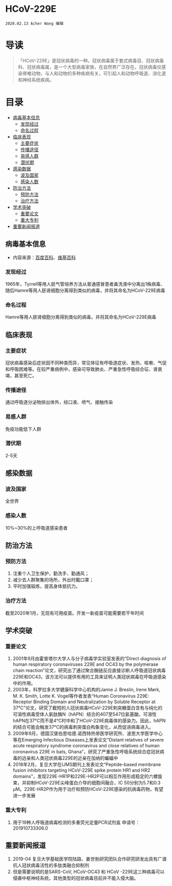# HCoV-229E

`2020.02.13 Acher Wang 编辑`

# 导读

>「HCoV-229E」是冠状病毒的一种。冠状病毒属于套式病毒目、冠状病毒科、冠状病毒属，是一个大型病毒家族，在自然界广泛存在。冠状病毒仅感染脊椎动物，与人和动物的多种疾病有关，可引起人和动物呼吸道、消化道和神经系统疾病。

# 目录
- [病毒基本信息](#1)
  - [发现经过](#1.1)
  - [命名过程](#1.2)
- [临床表现](#2)
  - [主要症状](#2.1)
  - [传播途径](#2.2)
  - [易感人群](#2.3)
  - [潜伏期](#2.4)
- [感染数据](#3)
  - [波及国家](#3.1)
  - [感染人数](#3.2)
- [防治方法](#4)
  - [预防方法](#4.1)
  - [治疗方法](#4.2)
- [学术突破](#6)
  - [重要论文](#6.1)
  - [重大专利](#6.2)
- [重要新闻报道](#7)

## <h2 id="1">病毒基本信息</h2>
* 内容来源：[百度百科](https://baike.baidu.com/item/HCoV-229E/24282329?fr=aladdin)、[维基百科](https://en.wikipedia.org/wiki/Human_coronavirus_229E)
### <h3 id="1.1">发现经过</h3>
1965年，Tyrrell等用人胚气管培养方法从普通感冒患者鼻洗液中分离出1株病毒、随后Hamre等用人胚肾细胞分离得到类似的病毒，并将其命名为HCoV-229E病毒
### <h3 id="1.2">命名过程</h3>
Hamre等用人胚肾细胞分离得到类似的病毒，并将其命名为HCoV-229E病毒
## <h2 id="2">临床表现</h2>
### <h3 id="2.1">主要症状</h3>
冠状病毒感染后症状因不同种类而异，常见体征有呼吸道症状、发热、咳嗽、气促和呼吸困难等。在较严重病例中，感染可导致肺炎、严重急性呼吸综合征、肾衰竭，甚至死亡。
### <h3 id="2.2">传播途径</h3>
通过呼吸道分泌物排出体外，经口液、喷气、接触传染
### <h3 id="2.3">易感人群</h3>
免疫功能低下人群
### <h3 id="2.4">潜伏期</h3>
2-5天
## <h2 id="3">感染数据</h2>
### <h3 id="3.1">波及国家</h3>
全世界
### <h3 id="3.2">感染人数</h3>
10%~30%的上呼吸道感染患者
## <h2 id="4">防治方法</h2>
### <h3 id="4.1">预防方法</h3>
1. 注重个人卫生保护，勤洗手、勤通风；
2. 减少去人群聚集的场所，外出时戴口罩；
3. 平时加强锻炼，提高身体抵抗力。
### <h3 id="4.2">治疗方法</h3>
截至2020年1月，无现有可用疫苗。开发一新疫苗可能需要若干年时间

## <h2 id="6">学术突破</h2>
### <h3 id="6.1">重要论文</h3>
1. 2001年9月由霍普塔尔大学人与分子病毒学实验室发表的“Direct diagnosis of human respiratory coronaviruses 229E and OC43 by the polymerase chain reaction”论文，研究出了通过聚合酶链反应直接诊断人呼吸道冠状病毒229E和OC43，该方法可以提供有用的工具来证明人类冠状病毒在呼吸道感染中的作用。
2. 2003年，科罗拉多大学健康科学中心机构的Jamie J. Breslin, Irene Mørk, M. K. Smith, Lotte K. Vogel等作者发表“Human Coronavirus 229E: Receptor Binding Domain and Neutralization by Soluble Receptor at 37°C”论文，研究了截短的人冠状病毒HCoV-229E刺突糖蛋白含有与纯化的可溶性病毒受体人氨肽酶N（hAPN）结合的407至547位氨基酸。可溶性hAPN在37°C而不是4°C时中和了HCoV-229E病毒体的感染力。因此，hAPN的结合可能会触发37°C的病毒刺突蛋白构象变化，从而促进病毒进入。
3. 2009年9月，德国汉堡伯恩哈德.诺西特热带医学研究所、波恩大学医学中心等在Emerging Infectious Diseases上发表论文“Distant relatives of severe acute respiratory syndrome coronavirus and close relatives of human coronavirus 229E in bats, Ghana”，研究了严重急性呼吸系统综合症冠状病毒的远亲和人类冠状病毒229E的近亲在加纳的蝙蝠中
4. 2018年2月，复旦大学在IJMS期刊上发表论文“Peptide-based membrane fusion inhibitors targeting HCoV-229E spike protein HR1 and HR2 domains”，发现229E-HR1P和229E-HR2P可以相互作用形成稳定的六螺旋束，并抑制HCoV-229E尖峰蛋白介导的细胞间融合，IC 50分别为5.7和0.3 µM。229E-HR2P作为用于治疗和预防HCoV-229E感染的抗病毒药物，有望进一步发展


### <h3 id="6.2">重大专利</h3>
1. 用于19种人呼吸道病毒检测的多重荧光定量PCR试剂盒
申请号：201910733306.0
## <h2 id="7">重要新闻报道</h2>
1. 2019-04 复旦大学基础医学院陆路、姜世勃研究团队合作研究研发出具有广谱抗人冠状病毒活性的多肽类融合抑制剂
2. 但是需要说明的是SARS-CoV, HCoV-OC43 和 HCoV -229E这三种病毒可以侵袭中枢神经系统，其他类型的冠状病毒目前并不能入侵大脑。
